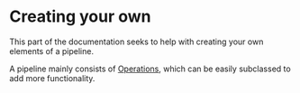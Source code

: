# Creating your own

This part of the documentation seeks to help with creating your own elements of a pipeline.

A pipeline mainly consists of [Operations](operation), which can be easily subclassed to add more functionality.

